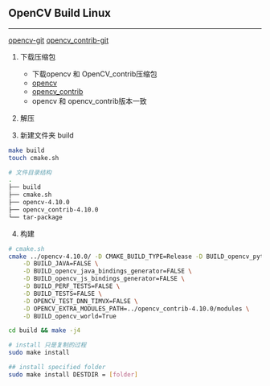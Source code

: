 ## OpenCV Build Linux

---
[opencv-git](https://github.com/opencv/opencv)
[opencv_contrib-git](https://github.com/opencv/opencv_contrib)

1. 下载压缩包

    - 下载opencv 和 OpenCV_contrib压缩包
    - [opencv](https://github.com/opencv/opencv/releases)
    - [opencv_contrib](https://github.com/opencv/opencv_contrib/tags)
    - opencv 和 opencv_contrib版本一致

2. 解压
3. 新建文件夹 build
```bash
make build
touch cmake.sh

# 文件目录结构
.
├── build
├── cmake.sh
├── opencv-4.10.0
├── opencv_contrib-4.10.0
└── tar-package
```
4. 构建
```bash
# cmake.sh
cmake ../opencv-4.10.0/ -D CMAKE_BUILD_TYPE=Release -D BUILD_opencv_python_bindings_generator=FALSE \
    -D BUILD_JAVA=FALSE \
    -D BUILD_opencv_java_bindings_generator=FALSE \
    -D BUILD_opencv_js_bindings_generator=FALSE \
    -D BUILD_PERF_TESTS=FALSE \
    -D BUILD_TESTS=FALSE \
    -D OPENCV_TEST_DNN_TIMVX=FALSE \
    -D OPENCV_EXTRA_MODULES_PATH=../opencv_contrib-4.10.0/modules \
    -D BUILD_opencv_world=True
```
```bash
cd build && make -j4

# install 只是复制的过程
sudo make install

## install specified folder
sudo make install DESTDIR = [folder]
```